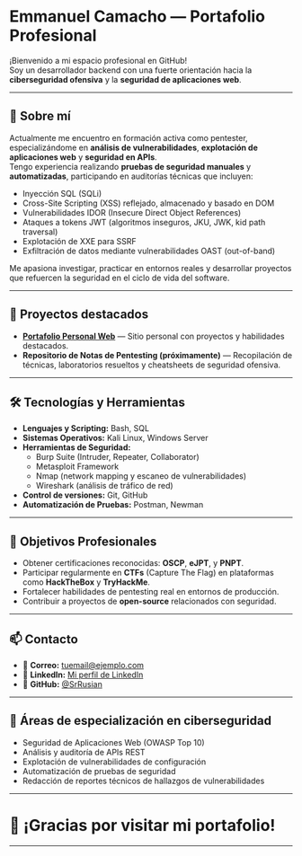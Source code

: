 
# Emmanuel Camacho — Portafolio Profesional

¡Bienvenido a mi espacio profesional en GitHub!  
Soy un desarrollador backend con una fuerte orientación hacia la **ciberseguridad ofensiva** y la **seguridad de aplicaciones web**.

---

## 📄 Sobre mí

Actualmente me encuentro en formación activa como pentester, especializándome en **análisis de vulnerabilidades**, **explotación de aplicaciones web** y **seguridad en APIs**.  
Tengo experiencia realizando **pruebas de seguridad manuales** y **automatizadas**, participando en auditorías técnicas que incluyen:

- Inyección SQL (SQLi)
- Cross-Site Scripting (XSS) reflejado, almacenado y basado en DOM
- Vulnerabilidades IDOR (Insecure Direct Object References)
- Ataques a tokens JWT (algoritmos inseguros, JKU, JWK, kid path traversal)
- Explotación de XXE para SSRF
- Exfiltración de datos mediante vulnerabilidades OAST (out-of-band)

Me apasiona investigar, practicar en entornos reales y desarrollar proyectos que refuercen la seguridad en el ciclo de vida del software.

---

## 💼 Proyectos destacados

- **[Portafolio Personal Web](https://srrusian.github.io/Portfolio/)** — Sitio personal con proyectos y habilidades destacados.
- **Repositorio de Notas de Pentesting (próximamente)** — Recopilación de técnicas, laboratorios resueltos y cheatsheets de seguridad ofensiva.

---

## 🛠️ Tecnologías y Herramientas

- **Lenguajes y Scripting:** Bash, SQL
- **Sistemas Operativos:** Kali Linux, Windows Server
- **Herramientas de Seguridad:**  
  - Burp Suite (Intruder, Repeater, Collaborator)
  - Metasploit Framework
  - Nmap (network mapping y escaneo de vulnerabilidades)
  - Wireshark (análisis de tráfico de red)
- **Control de versiones:** Git, GitHub
- **Automatización de Pruebas:** Postman, Newman

---

## 🎯 Objetivos Profesionales

- Obtener certificaciones reconocidas: **OSCP**, **eJPT**, y **PNPT**.
- Participar regularmente en **CTFs** (Capture The Flag) en plataformas como **HackTheBox** y **TryHackMe**.
- Fortalecer habilidades de pentesting real en entornos de producción.
- Contribuir a proyectos de **open-source** relacionados con seguridad.

---

## 📫 Contacto

- 📧 **Correo:** [tuemail@ejemplo.com](mailto:tuemail@ejemplo.com)
- 🔗 **LinkedIn:** [Mi perfil de LinkedIn](https://www.linkedin.com/in/srrusian)
- 🐙 **GitHub:** [@SrRusian](https://github.com/SrRusian)

---

## 📌 Áreas de especialización en ciberseguridad

- Seguridad de Aplicaciones Web (OWASP Top 10)
- Análisis y auditoría de APIs REST
- Explotación de vulnerabilidades de configuración
- Automatización de pruebas de seguridad
- Redacción de reportes técnicos de hallazgos de vulnerabilidades

---

# 🚀 ¡Gracias por visitar mi portafolio!

---

